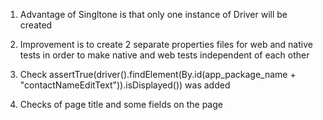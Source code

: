 1. Advantage of Singltone is that only one instance of Driver will be created

2. Improvement is to create 2 separate properties files for web and native tests in order 
to make native and web tests independent of each other

3. Check assertTrue(driver().findElement(By.id(app_package_name + "contactNameEditText")).isDisplayed()) was added

5. Checks of page title and some fields on the page